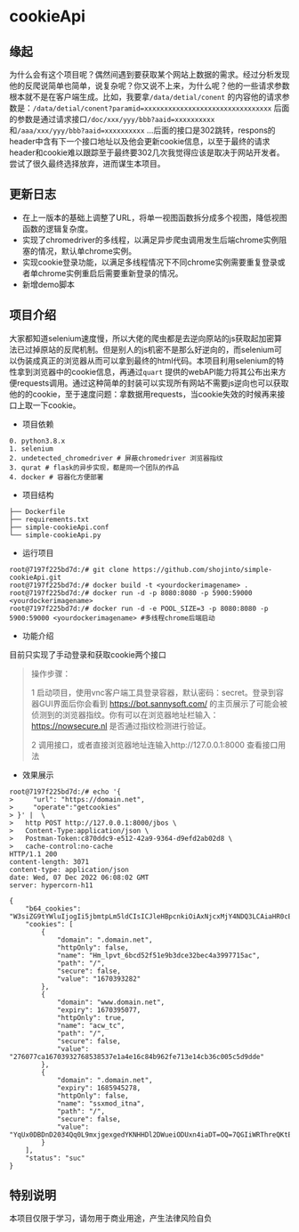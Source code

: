 # cookieApi

## 缘起

为什么会有这个项目呢？偶然间遇到要获取某个网站上数据的需求。经过分析发现他的反爬说简单也简单，说复杂呢？你又说不上来，为什么呢？他的一些请求参数根本就不是在客户端生成。比如，我要拿`/data/detial/conent`
的内容他的请求参数是：`/data/detial/conent?paramid=xxxxxxxxxxxxxxxxxxxxxxxxxxxxxxxx`
后面的参数是通过请求接口`/doc/xxx/yyy/bbb?aaid=xxxxxxxxxx`和`/aaa/xxx/yyy/bbb?aaid=xxxxxxxxxx`
...后面的接口是302跳转，respons的header中含有下一个接口地址以及他会更新cookie信息，以至于最终的请求header和cookie难以跟踪至于最终要302几次我觉得应该是取决于网站开发者。尝试了很久最终选择放弃，进而谋生本项目。

## 更新日志

- 在上一版本的基础上调整了URL，将单一视图函数拆分成多个视图，降低视图函数的逻辑复杂度。
- 实现了chromedriver的多线程，以满足异步爬虫调用发生后端chrome实例阻塞的情况，默认单chrome实例。
- 实现cookie登录功能，以满足多线程情况下不同chrome实例需要重复登录或者单chrome实例重启后需要重新登录的情况。
- 新增demo脚本

## 项目介绍

大家都知道selenium速度慢，所以大佬的爬虫都是去逆向原站的js获取起加密算法已过掉原站的反爬机制。但是别人的js机密不是那么好逆向的，而selenium可以伪装成真正的浏览器从而可以拿到最终的html代码。本项目利用selenium的特性拿到浏览器中的cookie信息，再通过`quart`
提供的webAPI能力将其公布出来方便requests调用。通过这种简单的封装可以实现所有网站不需要js逆向也可以获取他的的cookie，至于速度问题：拿数据用requests，当cookie失效的时候再来接口上取一下cookie。

- 项目依赖

```shell
0. python3.8.x 
1. selenium
2. undetected_chromedriver # 屏蔽chromedriver 浏览器指纹
3. qurat # flask的异步实现，都是同一个团队的作品
4. docker # 容器化方便部署
```

- 项目结构

```shell
├── Dockerfile
├── requirements.txt
├── simple-cookieApi.conf 
└── simple-cookieApi.py
```

- 运行项目

```shell
root@7197f225bd7d:/# git clone https://github.com/shojinto/simple-cookieApi.git
root@7197f225bd7d:/# docker build -t <yourdockerimagename> .
root@7197f225bd7d:/# docker run -d -p 8080:8080 -p 5900:59000 <yourdockerimagename>
root@7197f225bd7d:/# docker run -d -e POOL_SIZE=3 -p 8080:8080 -p 5900:59000 <yourdockerimagename> #多线程chrome后端启动
```

- 功能介绍

目前只实现了手动登录和获取cookie两个接口
> 操作步骤：
>
> 1 启动项目，使用vnc客户端工具登录容器，默认密码：secret。登录到容器GUI界面后你会看到 https://bot.sannysoft.com/ 的主页展示了可能会被侦测到的浏览器指纹。你有可以在浏览器地址栏输入：https://nowsecure.nl 是否通过指纹检测进行验证。
>
> 2 调用接口，或者直接浏览器地址连输入http://127.0.0.1:8000 查看接口用法

- 效果展示

```shell
root@7197f225bd7d:/# echo '{
>     "url": "https://domain.net",
>     "operate":"getcookies"
> }' |  \
>   http POST http://127.0.0.1:8000/jbos \
>   Content-Type:application/json \
>   Postman-Token:c870ddc9-e512-42a9-9364-d9efd2ab02d8 \
>   cache-control:no-cache
HTTP/1.1 200
content-length: 3071
content-type: application/json
date: Wed, 07 Dec 2022 06:08:02 GMT
server: hypercorn-h11

{
    "b64_cookies": "W3siZG9tYWluIjogIi5jbmtpLm5ldCIsICJleHBpcnkiOiAxNjcxMjY4NDQ3LCAiaHR0cE9ubHkiOiBmYWxzZSwgIm5hbWUiOiAiY19tX2V4cGlyZSIsICJwYXRoIjogIi8iLCAic2VjdXJlIjogdHJ1ZSwgInZhbHVlIjogIjIwMjItMTItMTclMjAxNyUzQTE0JTNBMDcifSwgeyJkb21haW4iOiAIjogIi8iLCAic2VjdXJlIjogdHJ1ZSw.....lLCAidmFsdWUiOiAidHJ1ZSJ9XQ=="
    "cookies": [
        {
            "domain": ".domain.net",
            "httpOnly": false,
            "name": "Hm_lpvt_6bcd52f51e9b3dce32bec4a3997715ac",
            "path": "/",
            "secure": false,
            "value": "1670393282"
        },
        {
            "domain": "www.domain.net",
            "expiry": 1670395077,
            "httpOnly": true,
            "name": "acw_tc",
            "path": "/",
            "secure": false,
            "value": "276077ca16703932768538537e1a4e16c84b962fe713e14cb36c005c5d9dde"
        },
        {
            "domain": ".domain.net",
            "expiry": 1685945278,
            "httpOnly": false,
            "name": "ssxmod_itna",
            "path": "/",
            "secure": false,
            "value": "YqUx0DBDnD2034Qq0L9mxjgexgedYKNHHDl2DWueiODUxn4iaDT=OQ=7QGIiWRThreQKtELYqq3KW4x5so=th0eDQxY6FDfqDzDDhd4QD/4w+oYIDYYDtxBAfD3RdDWCqB6MDtqDkLD0+HD7pFlx08DeFdz2DDUerwKWyQDCyaD7KDn=qDAhYDm64DRgPDe64D91PDw6Rm8xG7DAyAyxi3cODHK0LxDQmxpKv69K7p7UEvhbSv+zPfw8koB6vszxib6j8wcr1sL7dt3WRDv1u=ACbeQBm4KQnO4=GerGRDq02PAAiqqBDVmBC9iDD==="
        }
    ],
    "status": "suc"
}

```

## 特别说明

本项目仅限于学习，请勿用于商业用途，产生法律风险自负

